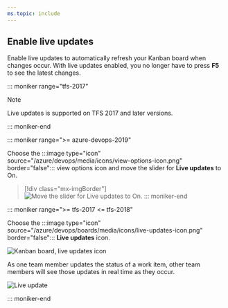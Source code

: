 ```yaml
---
ms.topic: include
---
```




## Enable live updates 

<a id="live-updates"></a>
Enable live updates to automatically refresh your Kanban board when changes occur. With live updates enabled, you no longer have to press **F5** to see the latest changes. 

::: moniker range="tfs-2017"

> [!NOTE]    
> Live updates is supported on TFS 2017 and later versions. 

::: moniker-end 

::: moniker range=">= azure-devops-2019"

Choose the :::image type="icon" source="/azure/devops/media/icons/view-options-icon.png" border="false"::: view options icon and move the slider for **Live updates** to On.  

> [!div class="mx-imgBorder"]  
> ![Move the slider for Live updates to On.](/azure/devops/boards/boards/media/turn-live-updates-on-agile.png) 
::: moniker-end


::: moniker range=">= tfs-2017 <= tfs-2018"

Choose the :::image type="icon" source="/azure/devops/boards/media/icons/live-updates-icon.png" border="false"::: **Live updates** icon.  

![Kanban board, live updates icon](/azure/devops/boards/media/kanban-live-updates.png)  

As one team member updates the status of a work item, other team members will see those updates in real time as they occur.  

![Live update](/azure/devops/boards/boards/media/kanban-live-updates.gif)  

::: moniker-end
